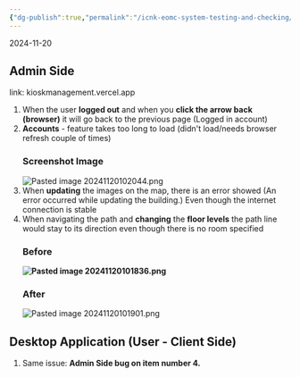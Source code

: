 ```yaml
---
{"dg-publish":true,"permalink":"/icnk-eomc-system-testing-and-checking/","tags":["gardenEntry"]}
---
```


2024-11-20

## Admin Side
link: kioskmanagement.vercel.app
1. When the user **logged out** and when you **click the arrow back (browser)** it will go back to the previous page (Logged in account)
2. **Accounts** - feature takes too long to load (didn't load/needs browser refresh couple of times)
   ### Screenshot Image
   ![Pasted image 20241120102044.png](/img/user/Pasted%20image%2020241120102044.png)
3.  When **updating** the images on the map, there is an error showed (An error occurred while updating the building.) Even though the internet connection is stable
4. When navigating the path and **changing** the **floor levels** the path line would stay to its direction even though there is no room specified
	### Before
	**![Pasted image 20241120101836.png](/img/user/Pasted%20image%2020241120101836.png)**
	### After
	![Pasted image 20241120101901.png](/img/user/Pasted%20image%2020241120101901.png)


## Desktop Application (User - Client Side)

1.  Same issue: **Admin Side bug on item number 4.**
